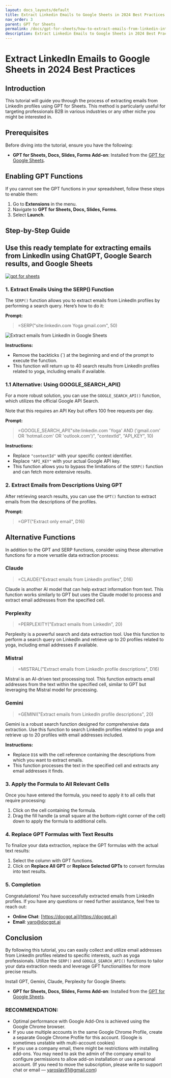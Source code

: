 ```yaml
---
layout: docs_layouts/default
title: Extract Linkedin Emails to Google Sheets in 2024 Best Practices
nav_order: 3
parent: GPT for Sheets
permalink: /docs/gpt-for-sheets/how-to-extract-emails-from-linkedin-into-google-sheets-2024-guide
description: Extract Linkedin Emails to Google Sheets in 2024 Best Practices
---
```


# Extract LinkedIn Emails to Google Sheets in 2024 Best Practices

## Introduction

This tutorial will guide you through the process of extracting emails from LinkedIn profiles using GPT for Sheets. This method is particularly useful for targeting professionals B2B in various industries or any other niche you might be interested in.

## Prerequisites

Before diving into the tutorial, ensure you have the following:

- **GPT for Sheets, Docs, Slides, Forms Add-on**: Installed from the [GPT for Google Sheets](https://workspace.google.com/u/0/marketplace/app/gpt_for_sheets_docs_forms_slides/466607203252).

## Enabling GPT Functions

If you cannot see the GPT functions in your spreadsheet, follow these steps to enable them:

1. Go to **Extensions** in the menu.
2. Navigate to **GPT for Sheets, Docs, Slides, Forms**.
3. Select **Launch**.

## Step-by-Step Guide

## Use this ready template for extracting emails from LinkedIn using ChatGPT, Google Search results, and Google Sheets

<a rel="nofollow" target="_blank" href="https://docs.google.com/spreadsheets/d/1NGwuIUOJxdWUsFvXqtpQczZ8uaAEY4ZvwS68OV-1_wg/template/preview">
  <img src="https://github.com/skiffer/hydra-docgpt.ai/blob/main/images/prev-extract-emails.png?raw=true" alt="gpt for sheets">
</a>

### 1. Extract Emails Using the SERP() Function

The `SERP()` function allows you to extract emails from LinkedIn profiles by performing a search query. Here’s how to do it:

**Prompt:**

> =SERP("site:linkedin.com Yoga gmail.com", 50)

![Extract emails from LinkedIn in Google Sheets](https://github.com/skiffer/hydra-docgpt.ai/blob/main/images/article-extract-emails-linkedin.png?raw=true)

**Instructions:**

- Remove the backticks (`) at the beginning and end of the prompt to execute the function.
- This function will return up to 40 search results from LinkedIn profiles related to yoga, including emails if available.

### 1.1 Alternative: Using GOOGLE_SEARCH_API()

For a more robust solution, you can use the `GOOGLE_SEARCH_API()` function, which utilizes the official Google API Search. 

Note that this requires an API Key but offers 100 free requests per day.

**Prompt:**

> =GOOGLE_SEARCH_API("site:linkedin.com 'Yoga' AND ('gmail.com' OR 'hotmail.com' OR 'outlook.com')", "contextId", "API_KEY", 10)

**Instructions:**

- Replace `"contextId"` with your specific context identifier.
- Replace `"API_KEY"` with your actual Google API key.
- This function allows you to bypass the limitations of the `SERP()` function and can fetch more extensive results.

### 2. Extract Emails from Descriptions Using GPT

After retrieving search results, you can use the `GPT()` function to extract emails from the descriptions of the profiles.

**Prompt:**

> =GPT("Extract only email", D16)

## Alternative Functions

In addition to the GPT and SERP functions, consider using these alternative functions for a more versatile data extraction process:

### Claude

> =CLAUDE("Extract emails from LinkedIn profiles", D16)

Claude is another AI model that can help extract information from text. This function works similarly to GPT but uses the Claude model to process and extract email addresses from the specified cell.

### Perplexity

> =PERPLEXITY("Extract emails from LinkedIn", 20)

Perplexity is a powerful search and data extraction tool. Use this function to perform a search query on LinkedIn and retrieve up to 20 profiles related to yoga, including email addresses if available.

### Mistral

> =MISTRAL("Extract emails from LinkedIn profile descriptions", D16)

Mistral is an AI-driven text processing tool. This function extracts email addresses from the text within the specified cell, similar to GPT but leveraging the Mistral model for processing.

### Gemini

> =GEMINI("Extract emails from LinkedIn profile descriptions", 20)

Gemini is a robust search function designed for comprehensive data extraction. Use this function to search LinkedIn profiles related to yoga and retrieve up to 20 profiles with email addresses included.


**Instructions:**

- Replace `D16` with the cell reference containing the descriptions from which you want to extract emails.
- This function processes the text in the specified cell and extracts any email addresses it finds.

### 3. Apply the Formula to All Relevant Cells

Once you have entered the formula, you need to apply it to all cells that require processing:

1. Click on the cell containing the formula.
2. Drag the fill handle (a small square at the bottom-right corner of the cell) down to apply the formula to additional cells.

### 4. Replace GPT Formulas with Text Results

To finalize your data extraction, replace the GPT formulas with the actual text results:

1. Select the column with GPT functions.
2. Click on **Replace All GPT** or **Replace Selected GPTs** to convert formulas into text results.

### 5. Completion

Congratulations! You have successfully extracted emails from LinkedIn profiles. If you have any questions or need further assistance, feel free to reach out:

- **Online Chat**: [https://docgpt.ai](https://docgpt.ai)
- **Email**: yaro@docgpt.ai

## Conclusion

By following this tutorial, you can easily collect and utilize email addresses from LinkedIn profiles related to specific interests, such as yoga professionals. 
Utilize the `SERP()` and `GOOGLE_SEARCH_API()` functions to tailor your data extraction needs and leverage GPT functionalities for more precise results.

Install GPT, Gemini, Claude, Perplexity for Google Sheets:
- **GPT for Sheets, Docs, Slides, Forms Add-on**: Installed from the [GPT for Google Sheets](https://workspace.google.com/u/0/marketplace/app/gpt_for_sheets_docs_forms_slides/466607203252).

### RECOMMENDATION:

- Optimal performance with Google Add-Ons is achieved using the Google Chrome browser.
- If you use multiple accounts in the same Google Chrome Profile, create a separate Google Chrome Profile for this account. (Google is sometimes unstable with multi-account cookies)
- If you use a company email, there might be restrictions with installing add-ons. You may need to ask the admin of the company email to configure permissions to allow add-on installation or use a personal account. (If you need to move the subscription, please write to support chat or email — yaroslav91@gmail.com)